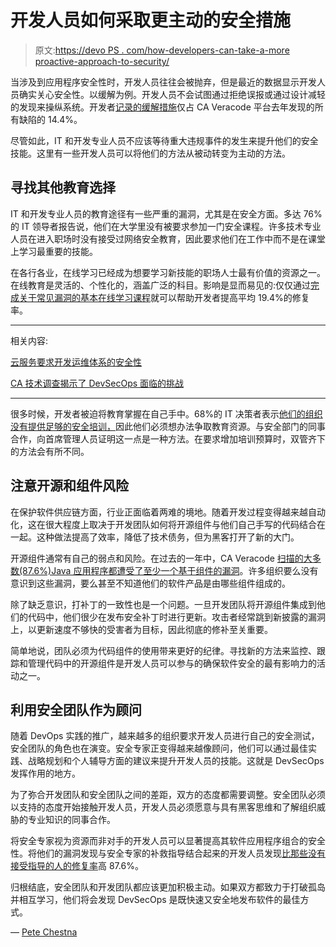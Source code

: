 # 开发人员如何采取更主动的安全措施

> 原文:[https://devo PS . com/how-developers-can-take-a-more proactive-approach-to-security/](https://devops.com/how-developers-can-take-a-more-proactive-approach-to-security/)

当涉及到应用程序安全性时，开发人员往往会被抛弃，但是最近的数据显示开发人员确实关心安全性。以缓解为例。开发人员不会试图通过拒绝误报或通过设计减轻的发现来操纵系统。开发者[记录的缓解措施](https://info.veracode.com/state-of-software-security-developer-supplement-report-veracode-resource.html)仅占 CA Veracode 平台去年发现的所有缺陷的 14.4%。

尽管如此，IT 和开发专业人员不应该等待重大违规事件的发生来提升他们的安全技能。这里有一些开发人员可以将他们的方法从被动转变为主动的方法。

## **寻找其他教育选择**

IT 和开发专业人员的教育途径有一些严重的漏洞，尤其是在安全方面。多达 76%的 IT 领导者报告说，他们在大学里没有被要求参加一门安全课程。许多技术专业人员在进入职场时没有接受过网络安全教育，因此要求他们在工作中而不是在课堂上学习最重要的技能。

在各行各业，在线学习已经成为想要学习新技能的职场人士最有价值的资源之一。在线教育是灵活的、个性化的，涵盖广泛的科目。影响是显而易见的:仅仅通过[完成关于常见漏洞的基本在线学习课程](https://info.veracode.com/state-of-software-security-developer-supplement-report-veracode-resource.html)就可以帮助开发者提高平均 19.4%的修复率。

* * *

相关内容:

[云服务要求开发运维体系的安全性](https://devops.com/cloud-services-demand-security-devops-stack/)

[CA 技术调查揭示了 DevSecOps 面临的挑战](https://devops.com/ca-technologies-survey-uncovers-devsecops-challenges/)

* * *

很多时候，开发者被迫将教育掌握在自己手中。68%的 IT 决策者表示[他们的组织没有提供足够的安全培训，](https://info.veracode.com/analyst-report-devsecops-global-skill-survey.html)因此他们必须想办法争取教育资源。与安全部门的同事合作，向首席管理人员证明这一点是一种方法。在要求增加培训预算时，双管齐下的方法会有所不同。

## **注意开源和组件风险**

在保护软件供应链方面，行业正面临着两难的境地。随着开发过程变得越来越自动化，这在很大程度上取决于开发团队如何将开源组件与他们自己手写的代码结合在一起。这种做法提高了效率，降低了技术债务，但为黑客打开了新的大门。

开源组件通常有自己的弱点和风险。在过去的一年中，CA Veracode [扫描的大多数(87.6%)Java 应用程序都遭受了至少一个基于组件的漏洞](https://info.veracode.com/state-of-software-security-developer-supplement-report-veracode-resource.html)。许多组织要么没有意识到这些漏洞，要么甚至不知道他们的软件产品是由哪些组件组成的。

除了缺乏意识，打补丁的一致性也是一个问题。一旦开发团队将开源组件集成到他们的代码中，他们很少在发布安全补丁时进行更新。攻击者经常跳到新披露的漏洞上，以更新速度不够快的受害者为目标，因此彻底的修补至关重要。

简单地说，团队必须为代码组件的使用带来更好的纪律。寻找新的方法来监控、跟踪和管理代码中的开源组件是开发人员可以参与的确保软件安全的最有影响力的活动之一。

## **利用安全团队作为顾问**

随着 DevOps 实践的推广，越来越多的组织要求开发人员进行自己的安全测试，安全团队的角色也在演变。安全专家正变得越来越像顾问，他们可以通过最佳实践、战略规划和个人辅导方面的建议来提升开发人员的技能。这就是 DevSecOps 发挥作用的地方。

为了弥合开发团队和安全团队之间的差距，双方的态度都需要调整。安全团队必须以支持的态度开始接触开发人员，开发人员必须愿意与具有黑客思维和了解组织威胁的专业知识的同事合作。

将安全专家视为资源而非对手的开发人员可以显著提高其软件应用程序组合的安全性。将他们的漏洞发现与安全专家的补救指导结合起来的开发人员发现[比那些没有接受指导的人的修复率](https://info.veracode.com/state-of-software-security-developer-supplement-report-veracode-resource.html)高 87.6%。

归根结底，安全团队和开发团队都应该更加积极主动。如果双方都致力于打破孤岛并相互学习，他们将会发现 DevSecOps 是既快速又安全地发布软件的最佳方式。

— [Pete Chestna](https://devops.com/author/pete-chestna/)